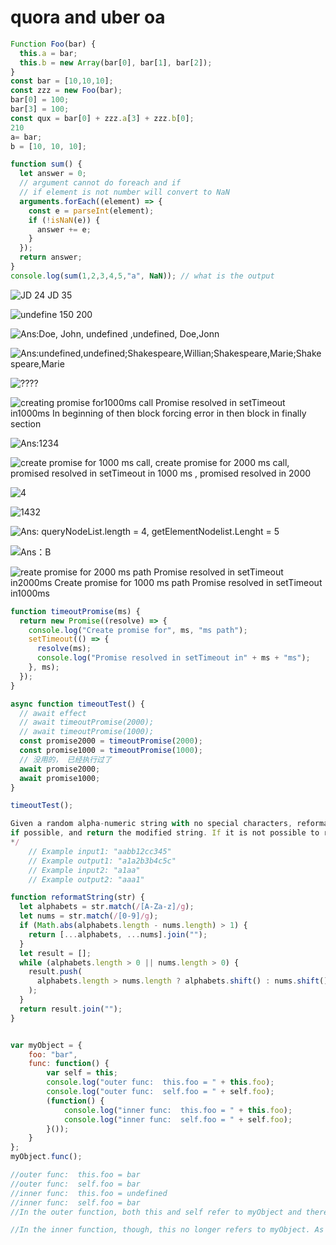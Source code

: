 # quora and uber oa

```javascript
Function Foo(bar) {  
  this.a = bar;
  this.b = new Array(bar[0], bar[1], bar[2]);
}
const bar = [10,10,10];
const zzz = new Foo(bar);
bar[0] = 100;
bar[3] = 100;
const qux = bar[0] + zzz.a[3] + zzz.b[0];
210 
a= bar;
b = [10, 10, 10];

function sum() {
  let answer = 0;
  // argument cannot do foreach and if 
  // if element is not number will convert to NaN
  arguments.forEach((element) => {
    const e = parseInt(element);
    if (!isNaN(e)) {
      answer += e;
    }
  });
  return answer;
}
console.log(sum(1,2,3,4,5,"a", NaN)); // what is the output

```



![JD 24 JD 35](https://lh3.googleusercontent.com/zDWjI0tesS7HpACIBmds5s9Y-G3nV1l7Kfr4ypHGErvsi5XrpE0Z_77sw3_vwBK8ET4DlGMwwjdGd98VMQpu95KfKiMaZ_OcScVXXy0y4C9sKXyPy7IfP3HLPgr1M4M91LzUW6qJ)



![undefine 150 200](https://lh6.googleusercontent.com/788XhkP0T30VqpkC2zb4OM4faUrFKegCv8r4gc8h3HHc7FjbNKZZOxmb8eaXBKhMho00HwrIaKHVp3KovlN-Eab9NDH-rey6HeZuvmPJpz1xI9MR9AsK6LefaNk9-GEs_AmeBZe_)



![Ans:Doe, John, undefined ,undefined, Doe,Jonn](https://lh4.googleusercontent.com/ZwaLZLO4ZMGy83UGWSK0iQXMhnGBWQf5O5tK1KX8-oI7SfakMH2uZBlsdtgNrsjGMbe8MMLmT7iqhftQmda6Kl0GTrLTJ3zurLZWO6u0VaBAvDBSfNz5meZDkVt3kmWvFnWU48OQ)

![Ans:undefined,undefined;Shakespeare,Willian;Shakespeare,Marie;Shakespeare,Marie](https://lh3.googleusercontent.com/0_8H2crpjOX1XOR2YG2J374bWzx-FiuTDjw_aaY56i3CLNgeXI43p5wxO89PN4bsBK0FW-7msunbe4nSkRzHeVzVOr961Agucu51MktmxLdUNl-qiISQCOYEf5PiX_8BeJluuDYj)



![????](https://lh6.googleusercontent.com/OrmtXnHJncwPBGUX282i5MrPMcmO0sqfpypGlwC7pIMOd1sRybfaMLQQjfLdSsbfngDYYnowfT8i_bhDY3kmaPo6LJNpwgePVWBKUTyAk7qXBCsKDTOHKckhAtcYAwmmt_w_-WV1)



![creating promise for1000ms call Promise resolved in setTimeout in1000ms In beginning of then block forcing error in then block in finally section](https://lh5.googleusercontent.com/U-cXCuTTtpef2pCASP52HDrVnSfN7vaExgbk7bDJhqlua7uuQdZkyKGrjhH2CG5-24CY9oGktXzU_gdkOAbnrBJ21YhkpZTtyI7J09Owe6yTb5cB5g0dZogqyl4N5mXNH_8UPIOh)



![Ans:1234](https://lh6.googleusercontent.com/rFaZC-JOYU9S_ZswRVdsxodGRnz2HYrQLLvIL6iZsH4KEE1YuM32tZfOHaSDDtsABqHfpfjUDdruo72AbUCz7ALfN7Jmvfg7QSNZcTPvjsektwz0_FAxZbCUqwlPpg8a_m76mykJ)



![create promise for 1000 ms call, create promise for 2000 ms call, promised resolved in setTimeout in 1000 ms , promised resolved in 2000](https://lh5.googleusercontent.com/5cokKX3qLEu2YprevSbOZ85FHrAFpPVTgRQ0WHJ3t_HDp0rw4HDSxxKmE2GYk-pivE7z75hAFU9HzfCGm_T20h_Vh4dS-vRK8xJ1tvJzbseVSuRdRAfJ9I2mFLdImcMjkRFC7QQS)



![4](https://lh6.googleusercontent.com/BJRMCVxdrwrh_C8ToPaP_udACJkGN4LceYjEb66JSAN1jwworuEDuZGc0iQUn6artKDaqI80ILy41PmuF57CSO4rZyqsjJns7GNap_vTdfrXMSNgOhoNME77aJNBKV4COBRzBMts)



![1432](https://lh6.googleusercontent.com/-K7ixzYOO800DW8UuPoxbjKlaeWwbfO_ajTvRIM6q0miY3ojPqdb1yqb1pbXWuXnFcnc-X3p8SyThGliJ6oItM6GgNMohcGBM31gQeqVx7OvNlvpNWysZIOM7JXUkfugd9h07OkT)



![Ans: queryNodeList.length = 4, getElementNodelist.Lenght = 5](https://lh3.googleusercontent.com/vGwa7ukY1QHf5OV8QINydqmb_-bkb9MreL3T6XG3PIz14KalepD0JcfdWqLHOZ4pIwfryRYR1rslyVktdATwM7_mmT0K8cjK3mzRtS8Kstu2ag_0TbtG0B9mJsQk2WRq_BQgVaZU)



![Ans&#xFF1A;B](https://lh5.googleusercontent.com/aNJ2U20RQFBcil4y6cJV6pLGmgZYuLZQyKY-3vl-uaPRDRlx7_nhRnpRA64t7xp9neHTBXtB6UQyTwMAMBD8sg9dk7Yl4GBZRzNiPqvpJprQqhdWckZH4yLf1EoBHWsdd-a4zYPW)



![reate promise for 2000 ms path Promise resolved in setTimeout in2000ms Create promise for 1000 ms path Promise resolved in setTimeout in1000ms](https://lh4.googleusercontent.com/YAxF0KfpK1_7qi81zq14zn0WarpNALNwmIGLE-Nq5U4363m-zf2FE3tsKGGQlZonHyRP6D11In91fhI5Sy50G-jRLgTAoD97nHBve6-aeE7i0elfXt8AIvmESTyNn8j0RcC2V3MR)

```javascript
function timeoutPromise(ms) {
  return new Promise((resolve) => {
    console.log("Create promise for", ms, "ms path");
    setTimeout(() => {
      resolve(ms);
      console.log("Promise resolved in setTimeout in" + ms + "ms");
    }, ms);
  });
}

async function timeoutTest() {
  // await effect
  // await timeoutPromise(2000);
  // await timeoutPromise(1000);
  const promise2000 = timeoutPromise(2000);
  const promise1000 = timeoutPromise(1000);
  // 没用的， 已经执行过了
  await promise2000;
  await promise1000;
}

timeoutTest();
```

```javascript
Given a random alpha-numeric string with no special characters, reformat the string without adding or removing any characters so that no alphabet characters are adjacent to any other alphabet characters and no numeric characters are adjacent to any other numeric characters,
if possible, and return the modified string. If it is not possible to reformat the string in that way, then group all the alphabet characters at the beginning of the string and all numeric characters at the end of the string. In either case keep all alphabet characters in the same order relative to each other before and after the formatting and also keep all numeric characters in the same order relative to each other before and after the formatting.
*/
    // Example input1: "aabb12cc345"
    // Example output1: "a1a2b3b4c5c"
    // Example input2: "a1aa"
    // Example output2: "aaa1"

function reformatString(str) {
  let alphabets = str.match(/[A-Za-z]/g);
  let nums = str.match(/[0-9]/g);
  if (Math.abs(alphabets.length - nums.length) > 1) {
    return [...alphabets, ...nums].join("");
  }
  let result = [];
  while (alphabets.length > 0 || nums.length > 0) {
    result.push(
      alphabets.length > nums.length ? alphabets.shift() : nums.shift()
    );
  }
  return result.join("");
}


var myObject = {
    foo: "bar",
    func: function() {
        var self = this;
        console.log("outer func:  this.foo = " + this.foo);
        console.log("outer func:  self.foo = " + self.foo);
        (function() {
            console.log("inner func:  this.foo = " + this.foo);
            console.log("inner func:  self.foo = " + self.foo);
        }());
    }
};
myObject.func();

//outer func:  this.foo = bar
//outer func:  self.foo = bar
//inner func:  this.foo = undefined
//inner func:  self.foo = bar
//In the outer function, both this and self refer to myObject and therefore both can properly reference and access foo.

//In the inner function, though, this no longer refers to myObject. As a result, this.foo is undefined in the inner function, whereas the reference to the local variable self remains in scope and is accessible there.
```

